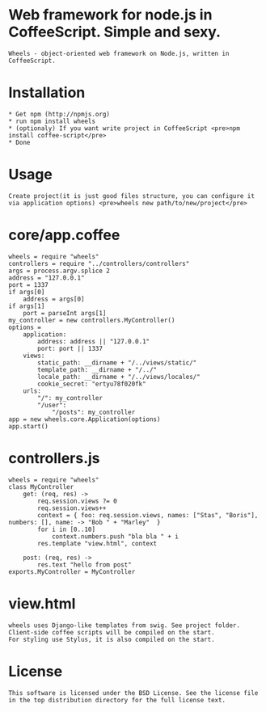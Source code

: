 # Web framework for node.js in CoffeeScript. Simple and sexy.

	Wheels - object-oriented web framework on Node.js, written in CoffeeScript.

# Installation

	* Get npm (http://npmjs.org)
	* run npm install wheels
	* (optionaly) If you want write project in CoffeeScript <pre>npm install coffee-script</pre>
	* Done

# Usage

	Create project(it is just good files structure, you can configure it via application options) <pre>wheels new path/to/new/project</pre>
	
# core/app.coffee

	wheels = require "wheels"
	controllers = require "../controllers/controllers"
	args = process.argv.splice 2
	address = "127.0.0.1"
	port = 1337
	if args[0]
		address = args[0]
	if args[1]
		port = parseInt args[1]	
	my_controller = new controllers.MyController()
	options =
		application:
			address: address || "127.0.0.1"
			port: port || 1337
		views:
			static_path: __dirname + "/../views/static/"
			template_path: __dirname + "/../"
			locale_path: __dirname + "/../views/locales/"
			cookie_secret: "ertyu78f020fk"
		urls:
			"/": my_controller
			"/user":
				"/posts": my_controller
	app = new wheels.core.Application(options)
	app.start()

# controllers.js

	wheels = require "wheels"
	class MyController
		get: (req, res) ->
			req.session.views ?= 0
			req.session.views++
			context = { foo: req.session.views, names: ["Stas", "Boris"], numbers: [], name: -> "Bob " + "Marley"  }
			for i in [0..10]
				context.numbers.push "bla bla " + i
			res.template "view.html", context
		
		post: (req, res) ->
			res.text "hello from post"
	exports.MyController = MyController

# view.html
	wheels uses Django-like templates from swig. See project folder.
	Client-side coffee scripts will be compiled on the start.
	For styling use Stylus, it is also compiled on the start.
	
# License

	This software is licensed under the BSD License. See the license file in the top distribution directory for the full license text.
